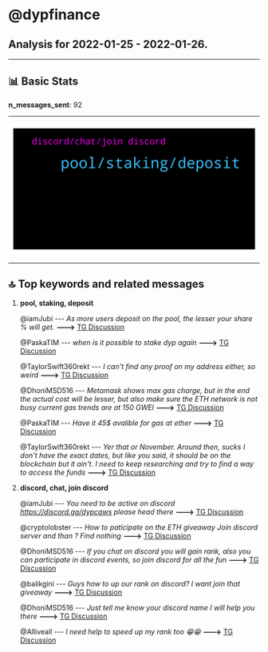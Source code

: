 # **@dypfinance**
 ## Analysis for **2022-01-25** - **2022-01-26**.

---

## 📊 **Basic Stats**

**n_messages_sent**: 92

---
![wordcloud](dypfinance_1Days_wordcloud.png)

---


## 🔝 **Top keywords and related messages**

1. **pool, staking, deposit**

    @iamJubi --- *As more users deposit on the pool, the lesser your share % will get.* **--->** [TG Discussion](https://t.me/dypfinance/242461)

    @PaskaTIM --- *when is it possible to stake dyp again* **--->** [TG Discussion](https://t.me/dypfinance/242553)

    @TaylorSwift360rekt --- *I can't find any proof on my address either, so weird* **--->** [TG Discussion](https://t.me/dypfinance/242661)

    @DhoniMSD516 --- *Metamask shows max gas charge, but in the end the actual cost will be lesser, but also make sure the ETH network is not busy current gas trends are at 150 GWEI* **--->** [TG Discussion](https://t.me/dypfinance/242568)

    @PaskaTIM --- *Have it 45$ avalible for gas at ether* **--->** [TG Discussion](https://t.me/dypfinance/242569)

    @TaylorSwift360rekt --- *Yer that or November. Around then, sucks I don't have the exact dates, but like you said, it should be on the blockchain but it ain't. I need to keep researching and try to find a way to access the funds* **--->** [TG Discussion](https://t.me/dypfinance/242663)

2. **discord, chat, join discord**

    @iamJubi --- *You need to be active on discord https://discord.gg/dypcaws please head there* **--->** [TG Discussion](https://t.me/dypfinance/242495)

    @cryptolobster --- *How to paticipate on the ETH giveaway Join discord server and than ? Find nothing* **--->** [TG Discussion](https://t.me/dypfinance/242602)

    @DhoniMSD516 --- *If you chat on discord you will gain rank, also you can participate in discord events, so join discord for all the fun* **--->** [TG Discussion](https://t.me/dypfinance/242501)

    @balikgini --- *Guys how to up our rank on discord? I want join that giveaway* **--->** [TG Discussion](https://t.me/dypfinance/242494)

    @DhoniMSD516 --- *Just tell me know your discord name I will help you there* **--->** [TG Discussion](https://t.me/dypfinance/242511)

    @Alliveall --- *I need help to speed up my rank too 😁😁* **--->** [TG Discussion](https://t.me/dypfinance/242515)


